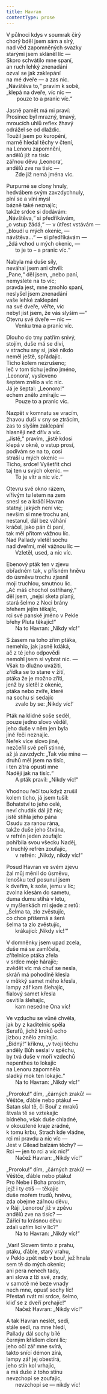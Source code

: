 ```yaml
---
title: Havran
contentType: prose
---
```


  

V půlnoci kdys v soumrak čirý  
chorý bděl jsem sám a sirý,  
nad věd zapomněných svazky  
starými jsem skláněl líc —  
Skoro schvátilo mne spaní,  
an ruch lehký znenadání  
ozval se jak zaklepání  
na mé dveře — a zas nic.  
„Návštěva to,“ pravím k sobě,  
„klepá na dveře, víc nic —  
       pouze to a pranic víc.“

  

Jasně pamět má mi praví:  
Prosinec byl mrazný, tmavý,  
mroucích uhlů reflex žhavý  
odrážel se od dlaždic.  
Toužil jsem po kuropění,  
marně hledal těchy v čtení,  
na Lenoru zapomnění,  
andělů již na tisíc  
zářnou děvu ‚Leonora‘,  
andělů zve na tisíc —  
      Zde již nemá jména víc.

  

Purpurné se clony hnuly,  
hedvábem svým zavzdychnuly,  
plní se a vlní mysl  
bázně také neznajíc;  
takže srdce si dodávám:  
„Návštěva,“ si předříkávám,  
„o vstup žádá,“ — v útřest vstávám —  
„bloudí u mých okenic, —  
návštěva…“ — si předříkávám —  
„ždá vchod u mých okenic, —  
      to je to – a pranic víc.“

  

Nabyla má duše síly,  
neváhal jsem ani chvíli:  
„Pane,“ děl jsem, „nebo paní,  
nemyslete na to víc;  
pravda jest, mne zmohlo spaní,  
neslyšel jsem znenadání  
vaše lehké zaklepání  
na své dveře, věřte, víc  
nebyl jist jsem, že vás slyším —“  
Otevru své dveře — nic —  
      Venku tma a pranic víc.

  

Dlouho do tmy patřím snivý,  
stojím, duše má se diví,  
v strachu sny si, jaké nikdo  
neměl ještě, spřádajíc.  
Ticho kolem nezrušeno;  
leč v tom tichu jedno jméno,  
‚Leonora‘, vysloveno  
šeptem znělo a víc nic.  
Já je šeptal: „Leonoro!“  
echem znělo zmírajíc —  
      Pouze to a pranic víc.

  

Nazpět v komnatu se vracím,  
žhavou duší v sny se ztrácím,  
zas to slyším zaklepání  
hlasněji než dřív a víc.  
„Jistě,“ pravím, „jistě kdosi  
klepá v okně, o vstup prosí,  
podívám se na to, cosi  
straší u mých okenic —  
Ticho, srdce! Vyšetřit chci  
taj ten u svých okenic. —  
      To je vítr a nic víc.“

  

Otevru své okno rázem,  
vířivým tu letem na zem  
snesl se a kráčí Havran  
statný, jakých není víc;  
nevšim si mne trochu ani,  
nestanul, dál bez váhání  
kráčel, jako pán či paní,  
tak měl přitom vážnou líc.  
Nad Pallady vletěl sochu  
nad dveřmi, měl vážnou líc —  
      Vzletěl, used, a nic víc.

  

Ebenový pták ten v zjevu  
obřadném tak, v přísném hněvu  
do úsměvu trochu zjasnil  
moji truchlou, smutnou líc.  
„Ač máš chochol ostříhaný,“  
děl jsem, „nejsi sketa planý,  
stará šelmo z Noci brány  
břehem jejím těkajíc,  
rci své panské jméno v Pekle  
břehy Pluta těkajíc!“  
      Na to Havran: „Nikdy víc!“

  

S žasem na toho zřím ptáka,  
nemehlo, jak jasně kdáká,  
ač z té jeho odpovědi  
nemohl jsem si vybrat nic. —  
Však to dlužno uvážiti,  
zřídka se to stane v žití,  
ptáka že je možno zříti,  
jenž by sletěl z okenic,  
ptáka nebo zvíře, které  
na sochu si sedajíc  
      zvalo by se: ‚Nikdy víc!‘

  

Pták na klidné soše seděl,  
pouze jedno slovo věděl,  
jeho duše v něm jen byla  
jiné řeči neznajíc.  
Neřek více slovo jiné,  
nezčeřil své peří stinné,  
až já zavzdych: „Tak vše mine —  
druhů měl jsem na tisíc,  
i ten zítra opustí mne  
Nadějí jak na tisíc.“  
      A pták pravil: „Nikdy víc!“

  

Vhodnou řečí tou když zrušil  
kolem ticho, já jsem tušil:  
Bohatství to jeho celé,  
neví chudák dál již nic;  
jistě stihla jeho pána  
Osudu za ranou rána,  
takže duše jeho štvána,  
v refrén jeden zoufajíc  
pohřbila svou všecku Naděj,  
v truchlý refrén zoufajíc,  
      v refrén: „Nikdy, nikdy víc!“

  

Posud Havran ve svém zjevu  
žal můj měnil do úsměvu,  
lenošku teď posunul jsem  
k dveřím, k soše, jemu v líc;  
zvolna klesám do sametu,  
duma dumu stíhá v letu,  
v myšlenkách mi sjede z retů:  
„Šelma ta, zlo zvěstujíc,  
co chce příšerná a šerá  
šelma ta zlo zvěstujíc,  
      krákající: ‚Nikdy víc!‘“

  

V domněnky jsem upad zcela,  
duše má se zamlčela,  
zřítelnice ptáka zřela  
v srdce moje hárajíc;  
zvědět víc má chuť se nesla,  
skráň má pohodlně klesla  
v měkký samet mého křesla,  
lampy zář kam šlehajíc,  
fialový samet křesla  
osvítila šlehajíc,  
      kam nesedne Ona víc!

  

Ve vzduchu se vůně chvěla,  
jak by z kaditelnic spěla  
Serafů, jichž kroků echo  
jizbou znělo zmírajíc.  
„Bídný!“ křiknu, „v tvoji těchu  
anděly Bůh seslal v spěchu,  
by tvá duše v moři vzdechů  
nepenthes to lokajíc  
na Lenoru zapomněla  
sladký mok ten lokajíc.“  
      Na to Havran: „Nikdy víc!“

  

„Proroku!“ dím, „čárných zraků! —  
Věštče, ďáble nebo ptáku! —  
Satan slal tě, či Bouř z mraků  
štvala tě se vztekajíc  
bídného, však duše chladné,  
v okouzlené kraje zrádné,  
k tomu krbu, Strach kde vládne,  
rci mi pravdu a nic víc —  
Jest v Gilead balzám těchy? —  
Rci — jen to rci a víc nic!“  
      Načež Havran: „Nikdy víc!“

  

„Proroku!“ dím, „čárných zraků! —  
Věštče, ďáble nebo ptáku!  
Pro Nebe i Boha prosím,  
jejž i ty ctíš — těkajíc  
duše mořem trudů, hněvu,  
zda obejme zářnou děvu,  
v Ráji ‚Lenorou‘ již v zpěvu  
andělů zve na tisíc? —  
Zářící tu krásnou děvu  
zdali uzřím lící v líc?“  
      Na to Havran: „Nikdy víc!“

  

„Vari! Slovem tímto z prahu,  
ptáku, ďáble, starý vrahu,  
v Peklo zpět neb v bouř, jež hnala  
sem tě do mých okenic;  
ani pera nenech tady,  
ani slova z lži své, zrady,  
v samotě mé beze vnady  
nech mne, opusť sochy líc!  
Přestaň rvát mi srdce, šelmo,  
kliď se z dveří prchajíc!“  
      Načež Havran: „Nikdy víc!“

  

A tak Havran neslét, sedí,  
stále sedí, na mne hledí,  
Pallady dál sochy bílé  
černým křídlem cloní líc;  
jeho očí zář mne svírá,  
takto snící démon zírá,  
lampy zář jej obestírá,  
jeho stín kol vrhajíc,  
a má duše z toho stínu  
nevzchopí se zoufajíc,  
      nevzchopí se — nikdy víc!
